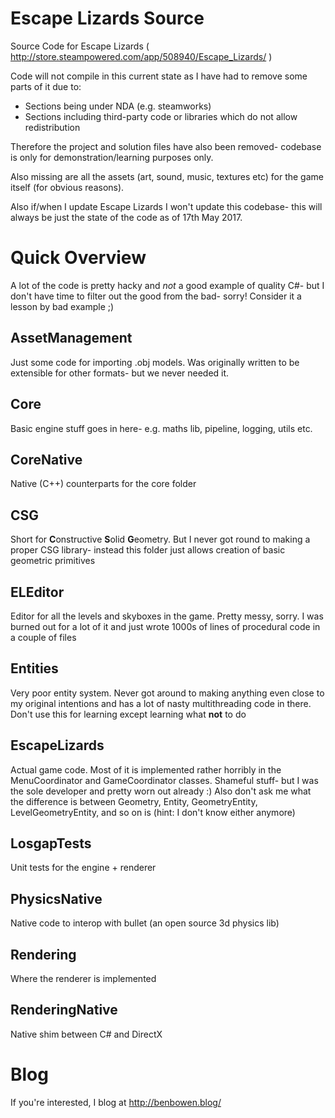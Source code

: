 # Escape Lizards Source
Source Code for Escape Lizards ( http://store.steampowered.com/app/508940/Escape_Lizards/ )

Code will not compile in this current state as I have had to remove some parts of it due to:
* Sections being under NDA (e.g. steamworks)
* Sections including third-party code or libraries which do not allow redistribution

Therefore the project and solution files have also been removed- codebase is only for demonstration/learning purposes only.

Also missing are all the assets (art, sound, music, textures etc) for the game itself (for obvious reasons).

Also if/when I update Escape Lizards I won't update this codebase- this will always be just the state of the code as of 17th May 2017.

# Quick Overview

A lot of the code is pretty hacky and *not* a good example of quality C#- but I don't have time to filter out the good from the bad- sorry! Consider it a lesson by bad example ;)

## AssetManagement

Just some code for importing .obj models. Was originally written to be extensible for other formats- but we never needed it.

## Core

Basic engine stuff goes in here- e.g. maths lib, pipeline, logging, utils etc.

## CoreNative

Native (C++) counterparts for the core folder

## CSG

Short for **C**onstructive **S**olid **G**eometry. But I never got round to making a proper CSG library- instead this folder just allows creation of basic geometric primitives

## ELEditor

Editor for all the levels and skyboxes in the game. Pretty messy, sorry. I was burned out for a lot of it and just wrote 1000s of lines of procedural code in a couple of files

## Entities

Very poor entity system. Never got around to making anything even close to my original intentions and has a lot of nasty multithreading code in there. Don't use this for learning except learning what **not** to do

## EscapeLizards

Actual game code. Most of it is implemented rather horribly in the MenuCoordinator and GameCoordinator classes. Shameful stuff- but I was the sole developer and pretty worn out already :) Also don't ask me what the difference is between Geometry, Entity, GeometryEntity, LevelGeometryEntity, and so on is (hint: I don't know either anymore)

## LosgapTests

Unit tests for the engine + renderer

## PhysicsNative

Native code to interop with bullet (an open source 3d physics lib)

## Rendering

Where the renderer is implemented

## RenderingNative

Native shim between C# and DirectX

# Blog

If you're interested, I blog at http://benbowen.blog/
